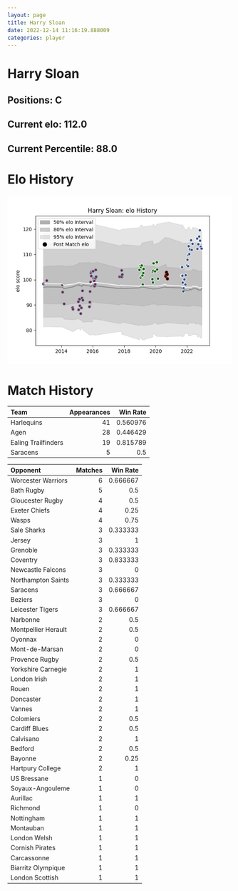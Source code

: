 ```yaml
---  
layout: page  
title: Harry Sloan  
date: 2022-12-14 11:16:19.888009  
categories: player  
---
```

# Harry Sloan

## Positions: C

## Current elo: 112.0

## Current Percentile: 88.0

# Elo History


![elo history](history_HarrySloan.png)
# Match History


| Team                |   Appearances |   Win Rate |
|:--------------------|--------------:|-----------:|
| Harlequins          |            41 |   0.560976 |
| Agen                |            28 |   0.446429 |
| Ealing Trailfinders |            19 |   0.815789 |
| Saracens            |             5 |   0.5      |

| Opponent            |   Matches |   Win Rate |
|:--------------------|----------:|-----------:|
| Worcester Warriors  |         6 |   0.666667 |
| Bath Rugby          |         5 |   0.5      |
| Gloucester Rugby    |         4 |   0.5      |
| Exeter Chiefs       |         4 |   0.25     |
| Wasps               |         4 |   0.75     |
| Sale Sharks         |         3 |   0.333333 |
| Jersey              |         3 |   1        |
| Grenoble            |         3 |   0.333333 |
| Coventry            |         3 |   0.833333 |
| Newcastle Falcons   |         3 |   0        |
| Northampton Saints  |         3 |   0.333333 |
| Saracens            |         3 |   0.666667 |
| Beziers             |         3 |   0        |
| Leicester Tigers    |         3 |   0.666667 |
| Narbonne            |         2 |   0.5      |
| Montpellier Herault |         2 |   0.5      |
| Oyonnax             |         2 |   0        |
| Mont-de-Marsan      |         2 |   0        |
| Provence Rugby      |         2 |   0.5      |
| Yorkshire Carnegie  |         2 |   1        |
| London Irish        |         2 |   1        |
| Rouen               |         2 |   1        |
| Doncaster           |         2 |   1        |
| Vannes              |         2 |   1        |
| Colomiers           |         2 |   0.5      |
| Cardiff Blues       |         2 |   0.5      |
| Calvisano           |         2 |   1        |
| Bedford             |         2 |   0.5      |
| Bayonne             |         2 |   0.25     |
| Hartpury College    |         2 |   1        |
| US Bressane         |         1 |   0        |
| Soyaux-Angouleme    |         1 |   0        |
| Aurillac            |         1 |   1        |
| Richmond            |         1 |   0        |
| Nottingham          |         1 |   1        |
| Montauban           |         1 |   1        |
| London Welsh        |         1 |   1        |
| Cornish Pirates     |         1 |   1        |
| Carcassonne         |         1 |   1        |
| Biarritz Olympique  |         1 |   1        |
| London Scottish     |         1 |   1        |
